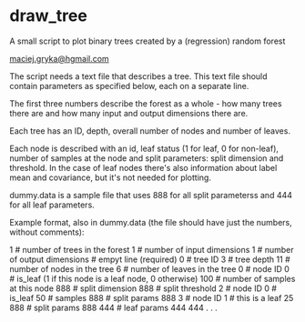draw_tree
=========
A small script to plot binary trees created by a (regression) random forest

maciej.gryka@hgmail.com

The script needs a text file that describes a tree. This text file should contain parameters as specified below, each on a separate line.

The first three numbers describe the forest as a whole - how many trees there are and how many input and output dimensions there are. 

Each tree has an ID, depth, overall number of nodes and number of leaves. 

Each node is described with an id, leaf status (1 for leaf, 0 for non-leaf), number of samples at the node and split parameters: split dimension and threshold. In the case of leaf nodes there's also information about label mean and covariance, but it's not needed for plotting.

dummy.data is a sample file that uses 888 for all split parameterss and 444 for all leaf parameters.

Example format, also in dummy.data (the file should have just the numbers, without comments):

1   # number of trees in the forest
1   # number of input dimensions
1   # number of output dimensions
    # empyt line (required)
0   # tree ID
3   # tree depth
11  # number of nodes in the tree
6   # number of leaves in the tree
0   # node ID
0   # is_leaf (1 if this node is a leaf node, 0 otherwise)
100 # number of samples at this node
888 # split dimension
888 # split threshold
2   # node ID
0   # is_leaf
50  # samples
888 # split params
888
3   # node ID
1   # this is a leaf
25  
888 # split params
888
444 # leaf params
444
444
.
.
.
